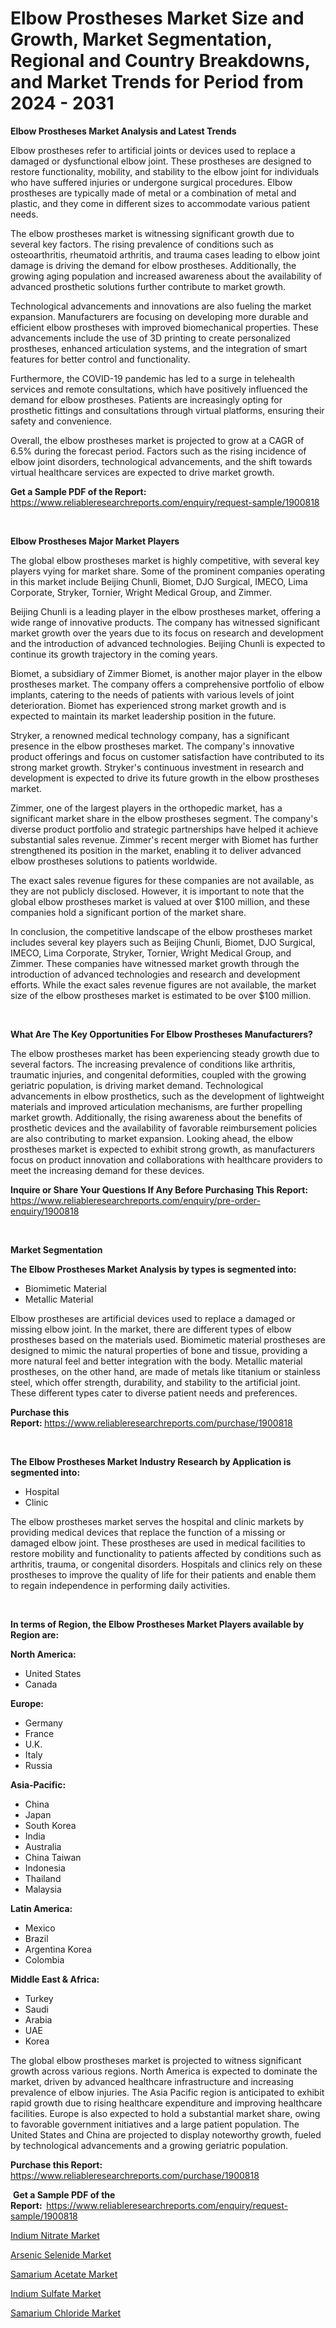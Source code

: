 <p><h1>Elbow Prostheses Market Size and Growth, Market Segmentation, Regional and Country Breakdowns, and Market Trends for Period from 2024 -  2031</h1></p><p><strong>Elbow Prostheses Market Analysis and Latest Trends</strong></p>
<p><p>Elbow prostheses refer to artificial joints or devices used to replace a damaged or dysfunctional elbow joint. These prostheses are designed to restore functionality, mobility, and stability to the elbow joint for individuals who have suffered injuries or undergone surgical procedures. Elbow prostheses are typically made of metal or a combination of metal and plastic, and they come in different sizes to accommodate various patient needs.</p><p>The elbow prostheses market is witnessing significant growth due to several key factors. The rising prevalence of conditions such as osteoarthritis, rheumatoid arthritis, and trauma cases leading to elbow joint damage is driving the demand for elbow prostheses. Additionally, the growing aging population and increased awareness about the availability of advanced prosthetic solutions further contribute to market growth.</p><p>Technological advancements and innovations are also fueling the market expansion. Manufacturers are focusing on developing more durable and efficient elbow prostheses with improved biomechanical properties. These advancements include the use of 3D printing to create personalized prostheses, enhanced articulation systems, and the integration of smart features for better control and functionality.</p><p>Furthermore, the COVID-19 pandemic has led to a surge in telehealth services and remote consultations, which have positively influenced the demand for elbow prostheses. Patients are increasingly opting for prosthetic fittings and consultations through virtual platforms, ensuring their safety and convenience.</p><p>Overall, the elbow prostheses market is projected to grow at a CAGR of 6.5% during the forecast period. Factors such as the rising incidence of elbow joint disorders, technological advancements, and the shift towards virtual healthcare services are expected to drive market growth.</p></p>
<p><strong>Get a Sample PDF of the Report:&nbsp;</strong> <a href="https://www.reliableresearchreports.com/enquiry/request-sample/1900818">https://www.reliableresearchreports.com/enquiry/request-sample/1900818</a></p>
<p>&nbsp;</p>
<p><strong>Elbow Prostheses Major Market Players</strong></p>
<p><p>The global elbow prostheses market is highly competitive, with several key players vying for market share. Some of the prominent companies operating in this market include Beijing Chunli, Biomet, DJO Surgical, IMECO, Lima Corporate, Stryker, Tornier, Wright Medical Group, and Zimmer. </p><p>Beijing Chunli is a leading player in the elbow prostheses market, offering a wide range of innovative products. The company has witnessed significant market growth over the years due to its focus on research and development and the introduction of advanced technologies. Beijing Chunli is expected to continue its growth trajectory in the coming years.</p><p>Biomet, a subsidiary of Zimmer Biomet, is another major player in the elbow prostheses market. The company offers a comprehensive portfolio of elbow implants, catering to the needs of patients with various levels of joint deterioration. Biomet has experienced strong market growth and is expected to maintain its market leadership position in the future.</p><p>Stryker, a renowned medical technology company, has a significant presence in the elbow prostheses market. The company's innovative product offerings and focus on customer satisfaction have contributed to its strong market growth. Stryker's continuous investment in research and development is expected to drive its future growth in the elbow prostheses market.</p><p>Zimmer, one of the largest players in the orthopedic market, has a significant market share in the elbow prostheses segment. The company's diverse product portfolio and strategic partnerships have helped it achieve substantial sales revenue. Zimmer's recent merger with Biomet has further strengthened its position in the market, enabling it to deliver advanced elbow prostheses solutions to patients worldwide.</p><p>The exact sales revenue figures for these companies are not available, as they are not publicly disclosed. However, it is important to note that the global elbow prostheses market is valued at over $100 million, and these companies hold a significant portion of the market share.</p><p>In conclusion, the competitive landscape of the elbow prostheses market includes several key players such as Beijing Chunli, Biomet, DJO Surgical, IMECO, Lima Corporate, Stryker, Tornier, Wright Medical Group, and Zimmer. These companies have witnessed market growth through the introduction of advanced technologies and research and development efforts. While the exact sales revenue figures are not available, the market size of the elbow prostheses market is estimated to be over $100 million.</p></p>
<p>&nbsp;</p>
<p><strong>What Are The Key Opportunities For Elbow Prostheses Manufacturers?</strong></p>
<p><p>The elbow prostheses market has been experiencing steady growth due to several factors. The increasing prevalence of conditions like arthritis, traumatic injuries, and congenital deformities, coupled with the growing geriatric population, is driving market demand. Technological advancements in elbow prosthetics, such as the development of lightweight materials and improved articulation mechanisms, are further propelling market growth. Additionally, the rising awareness about the benefits of prosthetic devices and the availability of favorable reimbursement policies are also contributing to market expansion. Looking ahead, the elbow prostheses market is expected to exhibit strong growth, as manufacturers focus on product innovation and collaborations with healthcare providers to meet the increasing demand for these devices.</p></p>
<p><strong>Inquire or Share Your Questions If Any Before Purchasing This Report:</strong> <a href="https://www.reliableresearchreports.com/enquiry/pre-order-enquiry/1900818">https://www.reliableresearchreports.com/enquiry/pre-order-enquiry/1900818</a></p>
<p>&nbsp;</p>
<p><strong>Market Segmentation</strong></p>
<p><strong>The Elbow Prostheses Market Analysis by types is segmented into:</strong></p>
<p><ul><li>Biomimetic Material</li><li>Metallic Material</li></ul></p>
<p><p>Elbow prostheses are artificial devices used to replace a damaged or missing elbow joint. In the market, there are different types of elbow prostheses based on the materials used. Biomimetic material prostheses are designed to mimic the natural properties of bone and tissue, providing a more natural feel and better integration with the body. Metallic material prostheses, on the other hand, are made of metals like titanium or stainless steel, which offer strength, durability, and stability to the artificial joint. These different types cater to diverse patient needs and preferences.</p></p>
<p><strong>Purchase this Report:&nbsp;</strong><a href="https://www.reliableresearchreports.com/purchase/1900818">https://www.reliableresearchreports.com/purchase/1900818</a></p>
<p>&nbsp;</p>
<p><strong>The Elbow Prostheses Market Industry Research by Application is segmented into:</strong></p>
<p><ul><li>Hospital</li><li>Clinic</li></ul></p>
<p><p>The elbow prostheses market serves the hospital and clinic markets by providing medical devices that replace the function of a missing or damaged elbow joint. These prostheses are used in medical facilities to restore mobility and functionality to patients affected by conditions such as arthritis, trauma, or congenital disorders. Hospitals and clinics rely on these prostheses to improve the quality of life for their patients and enable them to regain independence in performing daily activities.</p></p>
<p>&nbsp;</p>
<p><strong>In terms of Region, the Elbow Prostheses Market Players available by Region are:</strong></p>
<p>
    <p> <strong> North America: </strong>
        <ul>
            <li>United States</li>
            <li>Canada</li>
        </ul>
        </p> 
    <p> <strong> Europe: </strong>
        <ul>
            <li>Germany</li>
            <li>France</li>
            <li>U.K.</li>
            <li>Italy</li>
            <li>Russia</li>
        </ul>
        </p> 
    <p> <strong> Asia-Pacific: </strong>
        <ul>
            <li>China</li>
            <li>Japan</li>
            <li>South Korea</li>
            <li>India</li>
            <li>Australia</li>
            <li>China Taiwan</li>
            <li>Indonesia</li>
            <li>Thailand</li>
            <li>Malaysia</li>
        </ul>
        </p> 
    <p> <strong> Latin America: </strong>
        <ul>
            <li>Mexico</li>
            <li>Brazil</li>
            <li>Argentina Korea</li>
            <li>Colombia</li>
        </ul>
        </p> 
    <p> <strong> Middle East & Africa: </strong>
        <ul>
            <li>Turkey</li>
            <li>Saudi</li>
            <li>Arabia</li>
            <li>UAE</li>
            <li>Korea</li>
        </ul>
    </p>
    </p>
<p><p>The global elbow prostheses market is projected to witness significant growth across various regions. North America is expected to dominate the market, driven by advanced healthcare infrastructure and increasing prevalence of elbow injuries. The Asia Pacific region is anticipated to exhibit rapid growth due to rising healthcare expenditure and improving healthcare facilities. Europe is also expected to hold a substantial market share, owing to favorable government initiatives and a large patient population. The United States and China are projected to display noteworthy growth, fueled by technological advancements and a growing geriatric population.</p></p>
<p><strong>Purchase this Report: </strong><a href="https://www.reliableresearchreports.com/purchase/1900818">https://www.reliableresearchreports.com/purchase/1900818</a></p>
<p>&nbsp;<strong>Get a Sample PDF of the Report:&nbsp;&nbsp;</strong><a href="https://www.reliableresearchreports.com/enquiry/request-sample/1900818">https://www.reliableresearchreports.com/enquiry/request-sample/1900818</a></p>
<p><strong></strong></p>
<p><p><a href="https://medium.com/p/fad24c0126c8/edit">Indium Nitrate Market</a></p><p><a href="https://medium.com/@twiladurgan_88301/arsenic-selenide-market-analysis-its-cagr-market-segmentation-and-global-industry-overview-95dec1dccf0a">Arsenic Selenide Market</a></p><p><a href="https://medium.com/@twiladurgan_88301/samarium-acetate-market-size-market-outlook-and-market-forecast-2024-to-2031-e553a1fc5356">Samarium Acetate Market</a></p><p><a href="https://medium.com/@twiladurgan_88301/indium-sulfate-market-research-report-its-history-and-forecast-2024-to-2031-8f80f9e393e9">Indium Sulfate Market</a></p><p><a href="https://medium.com/@twiladurgan_88301/samarium-chloride-market-the-key-to-successful-business-strategy-forecast-till-2031-3c7e8b1e66b6">Samarium Chloride Market</a></p></p>